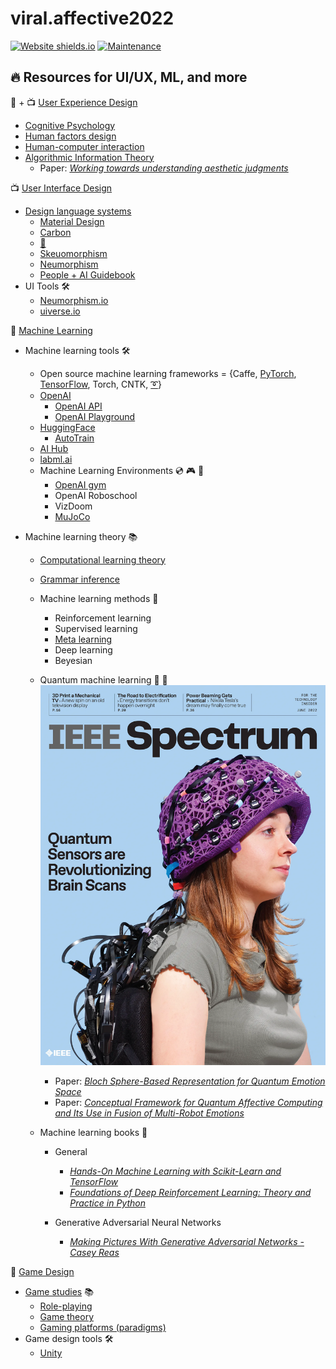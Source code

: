 # viral.affective2022

<!-- 🦋: Affective Computing and Ethics Fall 2022 -->

[![Website shields.io](https://img.shields.io/website-up-down-green-red/http/shields.io.svg)](http://shields.io/) [![Maintenance](https://img.shields.io/badge/Maintained%3F-yes-green.svg)](https://GitHub.com/Naereen/StrapDown.js/graphs/commit-activity) 

## 🔥 Resources for UI/UX, ML, and more


🧠 + 📺 [User Experience Design](https://en.wikipedia.org/wiki/User_experience_design)
* [Cognitive Psychology](https://en.wikipedia.org/wiki/Cognitive_psychology)
* [Human factors design](https://en.wikipedia.org/wiki/Human_factors_and_ergonomics)
* [Human-computer interaction](https://en.wikipedia.org/wiki/Human%E2%80%93computer_interaction)
* [Algorithmic Information Theory]()
  * Paper: [*Working towards understanding aesthetic judgments*](https://static.googleusercontent.com/media/research.google.com/en//pubs/archive/38315.pdf)


📺 [User Interface Design](https://en.wikipedia.org/wiki/User_interface)

* [Design language systems](https://uxplanet.org/design-language-system-d438f4aa30e0)
  * [Material Design](https://material.io/design/)
  * [Carbon](https://www.carbondesignsystem.com/)
  * [🍎](https://developer.apple.com/design/human-interface-guidelines/)
  * [Skeuomorphism](https://en.wikipedia.org/wiki/Skeuomorph)
  * [Neumorphism](https://medium.com/@artofofiare/neumorphism-the-right-way-a-2020-design-trend-386e6a09040a)
  * [People + AI Guidebook](https://pair.withgoogle.com/guidebook/)
* UI Tools 🛠
  * [Neumorphism.io](https://neumorphism.io/#e0e0e0)
  * [uiverse.io](https://uiverse.io/)
  

🧠 [Machine Learning](https://en.wikipedia.org/wiki/Outline_of_machine_learning)

* Machine learning tools  🛠
    * Open source machine learning frameworks = {Caffe, [PyTorch](https://pytorch.org/), [TensorFlow](https://www.tensorflow.org/), Torch, CNTK, [➰](https://slm-lab.gitbook.io/slm-lab/)}
  * [OpenAI](https://openai.com/about/)
      * [OpenAI API](https://beta.openai.com/docs/)
      * [OpenAI Playground](https://beta.openai.com/playground)
  * [HuggingFace](https://huggingface.co/)
      * [AutoTrain](https://huggingface.co/autotrain)
  * [AI Hub](https://aihub.cloud.google.com/)
  * [labml.ai](https://labml.ai/)
  *  Machine Learning Environments 💿 🎮 👾
     * [OpenAI gym](https://www.gymlibrary.dev/)
     * OpenAI Roboschool
     * VizDoom
     * [MuJoCo](https://www.gymlibrary.dev/environments/mujoco/)

* Machine learning theory 📚
  * [Computational learning theory](https://en.wikipedia.org/wiki/Computational_learning_theory)
  * [Grammar inference](https://en.wikipedia.org/wiki/Grammar_induction)

  * Machine learning methods 🎣
    * Reinforcement learning
    * Supervised learning
    * [Meta learning]()
    * Deep learning
    * Beyesian

  * Quantum machine learning 🧠 🧠
    ![](docs/img/IEEE_Spectrum_Cover.webp)
    * Paper: [*Bloch Sphere-Based Representation for Quantum Emotion Space*]()
    * Paper: [*Conceptual Framework for Quantum Affective Computing and Its Use in Fusion of Multi-Robot Emotions*](https://en.x-mol.com/paper/article/1346931694848069632)


  * Machine learning books 📖
    * General
      * [_Hands-On Machine Learning with Scikit-Learn and TensorFlow_](https://www.amazon.com/Hands-Machine-Learning-Scikit-Learn-TensorFlow/dp/1491962291)  
      * [_Foundations of Deep Reinforcement Learning: Theory and Practice in Python_](https://www.amazon.com/Deep-Reinforcement-Learning-Python-Hands/dp/0135172381)
  
    * Generative Adversarial Neural Networks
      * [_Making Pictures With Generative Adversarial Networks - Casey Reas_](https://www.anteism.com/shop/making-pictures-with-generative-adversarial-networks-casey-reas)


👾 [Game Design](https://en.wikipedia.org/wiki/Game_design)

* [Game studies](https://en.wikipedia.org/wiki/Game_studies) 📚
  * [Role-playing](https://en.wikipedia.org/wiki/Role-playing_game)
  * [Game theory](https://en.wikipedia.org/wiki/Game_theory)
  * [Gaming platforms (paradigms)](https://www.dailysabah.com/life/strategy-showdown-in-gaming-nintendo-vs-sony-vs-microsoft/news)
* Game design tools 🛠
  * [Unity](https://en.wikipedia.org/wiki/Unity_(game_engine))
